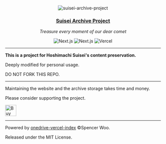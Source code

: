 <div align="center">
  <br>
  <img src="https://img.suisei.cc/icon/star.png" alt="suisei-archive-project" />
  <h3><a href="/">Suisei Archive Project</a></h3>
  <p><em>Treasure every moment of our dear comet</em></p>

  <img style="display: inline-block;" src="https://img.shields.io/badge/OneDrive-2C68C3?style=for-the-badge&logo=microsoft-onedrive&logoColor=white" alt="Next.js" />
  <img style="display: inline-block;" src="https://img.shields.io/badge/Next.js-black?style=for-the-badge&logo=next.js&logoColor=white" alt="Next.js" />
  <img style="display: inline-block;" src="https://img.shields.io/badge/vercel-%23000000.svg?style=for-the-badge&logo=vercel&logoColor=white" alt="Vercel" />
</div>

---

**This is a project for Hoshimachi Suisei's content preservation.**

Deeply modified for personal usage.

DO NOT FORK THIS REPO.

---

Maintaining the website and the archive storage takes time and money.

Please consider supporting the project.

<a href='https://ko-fi.com/F1F46CGFC' target='_blank'><img height='36' style='border:0px;height:36px;' src='https://cdn.ko-fi.com/cdn/kofi2.png?v=3' border='0' alt='Buy Me a Coffee at ko-fi.com' /></a>

---

Powered by <a href="https://github.com/spencerwooo/onedrive-vercel-index" target="_blank" rel="noopener noreferrer">onedrive-vercel-index</a> ©Spencer Woo.

Released under the MIT License.
